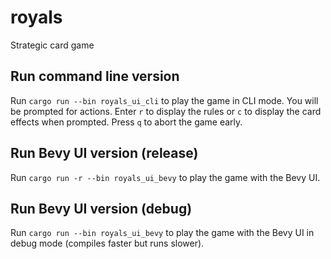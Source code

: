 # royals
Strategic card game

## Run command line version
Run `cargo run --bin royals_ui_cli` to play the game in CLI mode. You will be prompted for actions. Enter `r` to display the rules or `c` to display the card effects when prompted. Press `q` to abort the game early.

## Run Bevy UI version (release)
Run `cargo run -r --bin royals_ui_bevy` to play the game with the Bevy UI.

## Run Bevy UI version (debug)
Run `cargo run --bin royals_ui_bevy` to play the game with the Bevy UI in debug mode (compiles faster but runs slower).